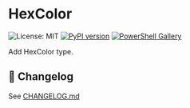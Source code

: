 # HexColor
![License: MIT](https://img.shields.io/badge/License-MIT-blue.svg)
[![PyPI version](https://badge.fury.io/py/HexColor.svg)](https://pypi.org/project/HexColor/)
[![PowerShell Gallery](https://img.shields.io/powershellgallery/HexColor.svg)](https://www.powershellgallery.com/packages/HexColor)

Add HexColor type.

## 📜 Changelog
See [CHANGELOG.md](https://github.com/qiufengcute/HexColor/blob/main/CHANGELOG.md)



